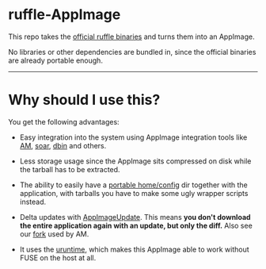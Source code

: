 # ruffle-AppImage

This repo takes the [official ruffle binaries](https://github.com/ruffle-rs/ruffle/releases) and turns them into an AppImage. 

No libraries or other dependencies are bundled in, since the official binaries are already portable enough.

-----------------------------------------------------------------------------------------------------------------

# Why should I use this? 

You get the following advantages: 

* Easy integration into the system using AppImage integration tools like [AM](https://github.com/ivan-hc/AM), [soar](https://github.com/pkgforge-dev/soar), [dbin](https://github.com/xplshn/dbin) and others.

* Less storage usage since the AppImage sits compressed on disk while the tarball has to be extracted.

* The ability to easily have a [portable home/config](https://docs.appimage.org/user-guide/portable-mode.html) dir together with the application, with tarballs you have to make some ugly wrapper scripts instead. 

* Delta updates with [AppImageUpdate](https://github.com/AppImageCommunity/AppImageUpdate). This means **you don't download the entire application again with an update, but only the diff.** Also see our [fork](https://github.com/pkgforge-dev/AppImageUpdate-Enhanced-Edition) used by AM.

* It uses the [uruntime](https://github.com/VHSgunzo/uruntime), which makes this AppImage able to work without FUSE on the host at all.
